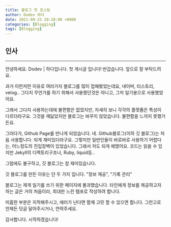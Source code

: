 ```yaml
---
title: 블로그 첫 포스팅
author: Dodev 하다
date: 2021-09-23 20:28:00 +0900
categories: [Blogging]
tags: [Blogging]
---
```


## 인사
---
안녕하세요. Dodev | 하다입니다.
첫 게시글 입니다! 반갑습니다. 앞으로 잘 부탁드려요.


과거 이런저런 이유로 여러가지 블로그를 많이 접해봤었는데요, 네이버, 티스토리, velog.. 그다지 무언가를 하기 위해서 사용했던것은 아니고, 그저 일기용으로 사용했었어요.


그래서 그다지 사용하는데에 불편함은 없었지만, 자세히 보니 각각의 플랫폼은 특성이 다르더라구요. 그것을 깨닳았지만 블로그는 바꾸지 않았습니다. 불편함을 느끼지 못했거든요.


그러다가, Github Page를 만나게 되었습니다.
네. Github블로그(이하 깃 블로그)는 처음 사용합니다.
되게 재미있더라구요. 그렇지만 일반인들이 바로바로 사용하기 어렵다는, 어느정도의 진입장벽이 있었습니다.
그래서 저도 되게 헤맸어요. 코드는 읽을 수 있지만 Jekyll의 디렉토리구조나, Ruby, liquid등..


그럼에도 불구하고, 깃 블로그는 참 재미있습니다.


깃 블로그를 만든 이유는 단 두 가지 입니다.
"정보 제공", "기록 관리"


블로그는 제게 일기를 쓰기 위한 페이지에 불과했습니다. 타인에게 정보를 제공하고자 하는 글은 거의 처음이라, 최대한 느린 템포로 작성하려 합니다.


미흡한 부분은 지적해주시고, 에러가 난다면 함께 고민 할 수 있으면 합니다.
그런고로 언제든 덧글 달아주시거나, 연락주세요. 

감사합니다. 시작하겠습니다!